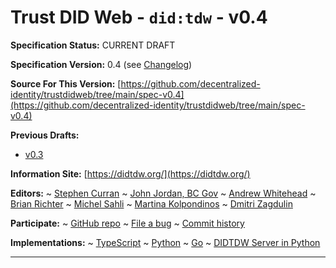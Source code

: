 Trust DID Web - `did:tdw` - v0.4
==================

**Specification Status:** CURRENT DRAFT

**Specification Version:** 0.4 (see [Changelog](#didtdw-version-changelog))

**Source For This Version:**
  [https://github.com/decentralized-identity/trustdidweb/tree/main/spec-v0.4](https://github.com/decentralized-identity/trustdidweb/tree/main/spec-v0.4)

**Previous Drafts:**
- [v0.3](../v0.3)

**Information Site:**
  [https://didtdw.org/](https://didtdw.org/)

**Editors:**
~ [Stephen Curran](https://github.com/swcurran)
~ [John Jordan, BC Gov](https://github.com/jljordan42)
~ [Andrew Whitehead](https://github.com/andrewwhitehead)
~ [Brian Richter](https://github.com/brianorwhatever)
~ [Michel Sahli](https://github.com/bj-ms)
~ [Martina Kolpondinos](https://github.com/martipos)
~ [Dmitri Zagdulin](https://github.com/dmitrizagidulin)

**Participate:**
~ [GitHub repo](https://github.com/decentralized-identity/trustdidweb)
~ [File a bug](https://github.com/decentralized-identity/trustdidweb/issues)
~ [Commit history](https://github.com/decentralized-identity/trustdidweb/commits/main)

**Implementations:**
~ [TypeScript]
~ [Python]
~ [Go]
~ [DIDTDW Server in Python]

[TypeScript]: https://github.com/bcgov/trustdidweb-ts
[Python]: https://github.com/bcgov/trustdidweb-py
[Go]: https://github.com/nuts-foundation/trustdidweb-go
[DIDTDW Server in Python]: https://github.com/decentralized-identity/trustdidweb-server-py

------------------------------------
